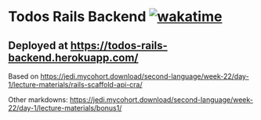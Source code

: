 # Todos Rails Backend [![wakatime](https://wakatime.com/badge/github/irackson/todos-rails-backend.svg)](https://wakatime.com/badge/github/irackson/todos-rails-backend)

## Deployed at <https://todos-rails-backend.herokuapp.com/>

Based on <https://jedi.mycohort.download/second-language/week-22/day-1/lecture-materials/rails-scaffold-api-cra/>

Other markdowns: <https://jedi.mycohort.download/second-language/week-22/day-1/lecture-materials/bonus1/>
